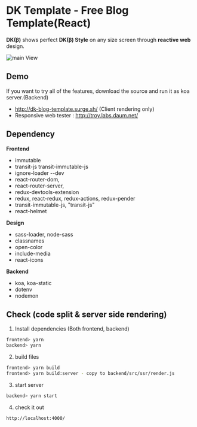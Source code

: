 
# DK Template - Free Blog Template(React) 

**DK(β)** shows perfect **DK(β) Style** on any size screen through **reactive web** design.

![main View](https://user-images.githubusercontent.com/14367158/36070355-f3fff32a-0f3b-11e8-9537-ea22c2388683.png)

## Demo
If you want to try all of the features, download the source and run it as koa server.(Backend)

 - http://dk-blog-template.surge.sh/ (Client rendering only)
 - Responsive web tester : http://troy.labs.daum.net/
 
## Dependency
 
**Frontend**
 - immutable
 - transit-js transit-immutable-js
 - ignore-loader --dev
 - react-router-dom, 
 - react-router-server, 
 - redux-devtools-extension
 - redux, react-redux, redux-actions, redux-pender
 - transit-immutable-js, "transit-js"
 - react-helmet

**Design**
 - sass-loader, node-sass
 - classnames
 - open-color
 - include-media
 - react-icons

**Backend**
 - koa, koa-static
 - dotenv
 - nodemon

 ## Check (code split & server side rendering)

 1. Install dependencies (Both frontend, backend)
```sh
frontend> yarn
backend> yarn
```
 2. build files
 ```sh
frontend> yarn build
frontend> yarn build:server - copy to backend/src/ssr/render.js
```
 3. start server
 ```sh
backend> yarn start 
```
4. check it out
```sh
http://localhost:4000/
```